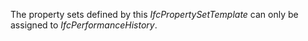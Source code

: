 The property sets defined by this _IfcPropertySetTemplate_ can only be assigned to _IfcPerformanceHistory_.